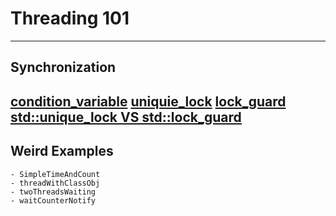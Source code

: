 # Threading 101
---
## Synchronization
[condition_variable](https://en.cppreference.com/w/cpp/thread/condition_variable)
[uniquie_lock](https://en.cppreference.com/w/cpp/thread/unique_lock)
[lock_guard](https://en.cppreference.com/w/cpp/thread/lock_guard)
[std::unique_lock VS std::lock_guard](https://stackoverflow.com/questions/20516773/stdunique-lockstdmutex-or-stdlock-guardstdmutex)
---
## Weird Examples
    - SimpleTimeAndCount
    - threadWithClassObj
    - twoThreadsWaiting
    - waitCounterNotify
